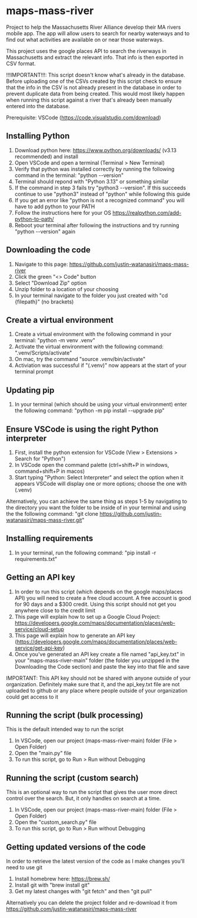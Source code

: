  # maps-mass-river

 Project to help the Massachusetts River Alliance develop their MA rivers mobile app. The app will allow users to search for nearby waterways and to find out what activities are available on or near those waterways.

 This project uses the google places API to search the riverways in Massachusetts and extract the relevant info. That info is then exported in CSV format.

  !!!IMPORTANT!!!: This script doesn't know what's already in the database. Before uploading one of the CSVs created by this script check to ensure that the info in the CSV is not already present in the database in order to prevent duplicate data from being created. This would most likely happen when running this script against a river that's already been manually entered into the database.

  Prerequisite: VSCode (https://code.visualstudio.com/download)

 ## Installing Python
1. Download python here: https://www.python.org/downloads/ (v3.13 recommended) and install
2. Open VSCode and open a terminal (Terminal > New Terminal)
3. Verify that python was installed correctly by running the following command in the terminal: "python --version"
4. Terminal should repond with "Python 3.13" or something similar
5. If the command in step 3 fails try "python3 --version". If this succeeds continue to use "python3" instead of "python" while following this guide
6. If you get an error like "python is not a recognized command" you will have to add python to your PATH
7. Follow the instructions here for your OS https://realpython.com/add-python-to-path/
8. Reboot your terminal after following the instructions and try running "python --version" again

## Downloading the code
1. Navigate to this page: https://github.com/justin-watanasiri/maps-mass-river
2. Click the green "<> Code" button
3. Select "Download Zip" option
4. Unzip folder to a location of your choosing
5. In your terminal navigate to the folder you just created with "cd {filepath}" (no brackets)

## Create a virtual environment
1. Create a virtual environment with the following command in your terminal: "python -m venv .venv"
2. Activate the virtual environment with the following command: ".venv/Scripts/activate"
3. On mac, try the command "source .venv/bin/activate"
4. Activiation was successful if "(.venv)" now appears at the start of your terminal prompt

## Updating pip
1. In your terminal (which should be using your virtual environment) enter the following command: "python -m pip install --upgrade pip"

## Ensure VSCode is using the right Python interpreter
1. First, install the python extension for VSCode (View > Extensions > Search for "Python")
2. In VSCode open the command palette (ctrl+shift+P in windows, command+shift+P in macos)
3. Start typing "Python: Select Interpreter" and select the option when it appears
VSCode will display one or more options; choose the one with (.venv)

Alternatively, you can achieve the same thing as steps 1-5 by navigating to the directory you want the folder to be inside of in your terminal and using the the following command: "git clone https://github.com/justin-watanasiri/maps-mass-river.git"

## Installing requirements
1. In your terminal, run the following command: "pip install -r requirements.txt"

## Getting an API key
1. In order to run this script (which depends on the google maps/places API) you will need to create a free cloud account. A free account is good for 90 days and a $300 credit. Using this script should not get you anywhere close to the credit limit 
2. This page will explain how to set up a Google Cloud Project: https://developers.google.com/maps/documentation/places/web-service/cloud-setup
3. This page will explain how to generate an API key (https://developers.google.com/maps/documentation/places/web-service/get-api-key)
4. Once you've generated an API key create a file named "api_key.txt" in your "maps-mass-river-main" folder (the folder you unzipped in the Downloading the Code section) and paste the key into that file and save

IMPORTANT: This API key should not be shared with anyone outside of your organization. Definitely make sure that it, and the api_key.txt file are not uploaded to github or any place where people outside of your organization could get access to it

## Running the script (bulk processing)
This is the default intended way to run the script
1. In VSCode, open our project (maps-mass-river-main) folder (File > Open Folder)
2. Open the "main.py" file
3. To run this script, go to Run > Run without Debugging

## Running the script (custom search)
This is an optional way to run the script that gives the user more direct control over the search. But, it only handles on search at a time.
1. In VSCode, open our project (maps-mass-river-main) folder (File > Open Folder)
2. Open the "custom_search.py" file
3. To run this script, go to Run > Run without Debugging

## Getting updated versions of the code
In order to retrieve the latest version of the code as I make changes you'll need to use git
1. Install homebrew here: https://brew.sh/
2. Install git with "brew install git"
3. Get my latest changes with "git fetch" and then "git pull"

Alternatively you can delete the project folder and re-download it from https://github.com/justin-watanasiri/maps-mass-river